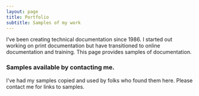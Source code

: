 ```yaml
---
layout: page
title: Portfolio
subtitle: Samples of my work
---
```

I&#8217;ve been creating technical documentation since 1986. I started out working on print documentation but have transitioned to online documentation and training. This page provides samples of documentation.

### Samples available by contacting me.
I've had my samples copied and used by folks who found them here. Please contact me for links to samples.
